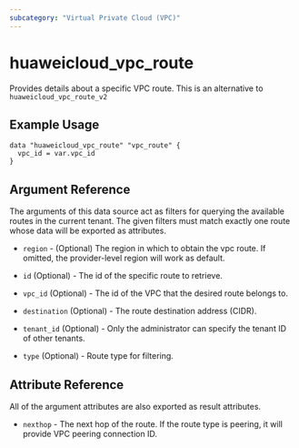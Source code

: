 ```yaml
---
subcategory: "Virtual Private Cloud (VPC)"
---
```


# huaweicloud\_vpc\_route

Provides details about a specific VPC route.
This is an alternative to `huaweicloud_vpc_route_v2`

## Example Usage

```hcl
data "huaweicloud_vpc_route" "vpc_route" {
  vpc_id = var.vpc_id
}
```

## Argument Reference

The arguments of this data source act as filters for querying the available
routes in the current tenant. The given filters must match exactly one
route whose data will be exported as attributes.

* `region` - (Optional) The region in which to obtain the vpc route. If omitted, the provider-level region will work as default.

* `id` (Optional) - The id of the specific route to retrieve.

* `vpc_id` (Optional) - The id of the VPC that the desired route belongs to.

* `destination` (Optional) - The route destination address (CIDR).

* `tenant_id` (Optional) - Only the administrator can specify the tenant ID of other tenants.

* `type` (Optional) - Route type for filtering.

## Attribute Reference

All of the argument attributes are also exported as
result attributes.

* `nexthop` - The next hop of the route. If the route type is peering, it will provide VPC peering connection ID.
